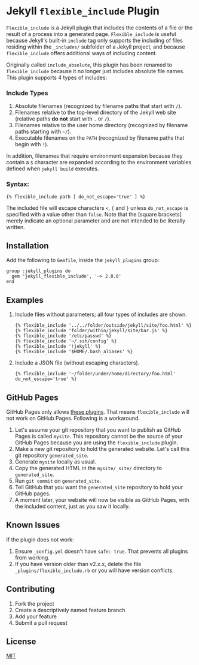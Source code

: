 # Jekyll `flexible_include` Plugin

`Flexible_include` is a Jekyll plugin that includes the contents of a file or the result of a process into a generated page. `Flexible_include` is useful because Jekyll's built-in `include` tag only supports the including of files residing within the `_includes/` subfolder of a Jekyll project, and because `flexible_include` offers additional ways of including content.

Originally called  `include_absolute`, this plugin has been renamed to `flexible_include` because it no longer just includes absolute file names. This plugin supports 4 types of includes:

### Include Types

1. Absolute filenames (recognized by filename paths that start with `/`).
2. Filenames relative to the top-level directory of the Jekyll web site (relative paths **do not** start with `.` or `/`).
3. Filenames relative to the user home directory (recognized by filename paths starting with `~/`).
4. Executable filenames on the `PATH` (recognized by filename paths that begin with `!`).


In addition, filenames that require environment expansion because they contain a <code>$</code> character are
expanded according to the environment variables defined when <code>jekyll build</code> executes.

### Syntax:
```
{% flexible_include path [ do_not_escape='true' ] %}
```

The included file will escape characters <code>&lt;</code>, <code>{</code> and <code>}</code> unless <code>do_not_escape</code>
is specified with a value other than <code>false</code>.
Note that the [square brackets] merely indicate an optional parameter and are not intended to be literally written.


## Installation

Add the following to `Gemfile`, inside the `jekyll_plugins` group:
```
group :jekyll_plugins do
  gem 'jekyll_flexible_include', '~> 2.0.0'
end
```

## Examples

1. Include files without parameters; all four types of includes are shown.
   ```
   {% flexible_include '../../folder/outside/jekyll/site/foo.html' %}
   {% flexible_include 'folder/within/jekyll/site/bar.js' %}
   {% flexible_include '/etc/passwd' %}
   {% flexible_include '~/.ssh/config' %}
   {% flexible_include '!jekyll' %}
   {% flexible_include '$HOME/.bash_aliases' %}
   ```

2. Include a JSON file (without escaping characters).
   ```
   {% flexible_include '~/folder/under/home/directory/foo.html' do_not_escape='true' %}
   ```

## GitHub Pages
GitHub Pages only allows [these plugins](https://pages.github.com/versions/).
That means `flexible_include` will not work on GitHub Pages.
Following is a workaround.
1. Let's assume your git repository that you want to publish as GitHub Pages is called `mysite`.
   This repository cannot be the source of your GitHub Pages because you are using the `flexible_include` plugin.
2. Make a new git repository to hold the generated website. Let's call this git repository `generated_site`.
3. Generate `mysite` locally as usual.
4. Copy the generated HTML in the `mysite/_site/` directory to `generated_site`.
5. Run `git commit` on `generated_site`.
6. Tell GitHub that you want the `generated_site` repository to hold your GitHub pages.
7. A moment later, your website will now be visible as GitHub Pages, with the included content, just as you saw it locally.


## Known Issues
If the plugin does not work:
1. Ensure `_config.yml` doesn't have `safe: true`. That prevents all plugins from working.
2. If you have version older than v2.x.x, delete the file `_plugins/flexible_include.rb` or you will have version conflicts.


## Contributing

1. Fork the project
2. Create a descriptively named feature branch
3. Add your feature
4. Submit a pull request

## License

[MIT](./LICENSE)

